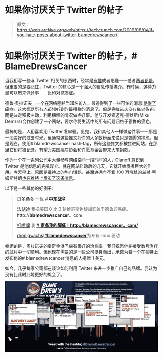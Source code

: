 # 如果你讨厌关于 Twitter 的帖子

> 原文：<https://web.archive.org/web/https://techcrunch.com/2009/06/04/if-you-hate-posts-about-twitter-blamedrewscancer/>

# 如果你讨厌关于 Twitter 的帖子，# BlameDrewsCancer

当我们写一些与 Twitter 相关的东西时，经常是[有趣](https://web.archive.org/web/20230331185132/https://techcrunch.com/2009/06/04/hey-there-tony-la-russa-is-suing-twitter/)或者愚蠢——或者[两者都是](https://web.archive.org/web/20230331185132/https://techcrunch.com/2009/05/12/kayne-west-is-mad-as-hell-at-twitter-and-hes-not-going-to-take-this-anymore/)。但重要的是要记住，Twitter 的核心是一个强大的信息传播媒介。有时候，这种力量可以用来做好事——比如对抗癌症。

德鲁·奥拉诺夫，一个在网络圈相当知名的人，最近得到了一些可怕的消息:[他得了癌症](https://web.archive.org/web/20230331185132/http://www.drewolanoff.com/post/117383549/thats-not-what-i-ordered)。这大概是所有人都想听到的最糟糕的消息了。但是奥拉诺夫没有坐以待毙，而是决定积极主动，利用糟糕的情况做点好事。他与开发者迈克·德默斯(Mike Demers)合作创建了一个网站，要求你将生活中的所有问题归咎于德鲁的癌症。

最棒的是，人们喜欢用 Twitter 发牢骚。见鬼，我和其他人一样做这件事——那是一段美好的过去时光。但通常这些推文对你的大多数粉丝来说只是蹩脚的抱怨。但是现在，使用# blamdrewscancer hash-tag，所有这些推文都被拉进网站，在那里它们将被记录，有望为美国癌症协会和许愿基金会带来大笔捐款。

作为一个在一系列公司中大量参与网络空间一段时间的人，Olanoff 意识到 Twitter 是他信息的完美媒介。就在网站启动后的几天，它就开始发挥巨大的作用。今天早上，原因是推特上的热门话题。甚至连拥有不到 100 万粉丝的兰斯·阿姆斯特朗[也在推特上发布了这条消息](https://web.archive.org/web/20230331185132/http://twitter.com/lancearmstrong/status/2029547668)。

以下是一些其他的好例子:

> [贝多桑多](https://web.archive.org/web/20230331185132/http://twitter.com/betosando) 一世 [# **中东战争**](https://web.archive.org/web/20230331185132/http://twitter.com/search?q=%23BlameDrewsCancer "#BlameDrewsCancer")
> 
> [法胡迪](https://web.archive.org/web/20230331185132/http://twitter.com/Farhoudi) 我把美国 0 比 3 输给哥斯达黎加归咎于德鲁的癌症。[http://**blamedrewscancer**。com](https://web.archive.org/web/20230331185132/http://blamedrewscancer.com/)
> 
> [打喷嚏](https://web.archive.org/web/20230331185132/http://twitter.com/sneezymonica) 我 [# **责备我的脚痛！**](https://web.archive.org/web/20230331185132/http://twitter.com/search?q=%23BlameDrewsCancer "#BlameDrewsCancer")**[http://**blamedrewscancer**。com/](https://web.archive.org/web/20230331185132/http://blamedrewscancer.com/)**
> 
> [rhonigwachs](https://web.archive.org/web/20230331185132/http://twitter.com/rhonigwachs)I[#**blamedrewscancer**](https://web.archive.org/web/20230331185132/http://twitter.com/search?q=%23blamedrewscancer "#blamedrewscancer")为专有 linux 驱动

幸运的是，奥拉诺夫的[霍奇金淋巴瘤](https://web.archive.org/web/20230331185132/http://en.wikipedia.org/wiki/Hodgkin_disease)有很好的治愈率。我们祝愿他在接受数月治疗的过程中一切顺利。但他现在需要的是一些公司挺身而出，承诺为每一个在推特上发布他的# blamedrewscancer 消息的人捐赠 1 美元。

如今，几乎每家公司都在谈论如何利用 Twitter 来进一步推广自己的品牌。我认为没有比此时此地更好的机会了。

![picture-4](img/c078a29ffebe004b40dae1eb5ae2600f.png "picture-4")